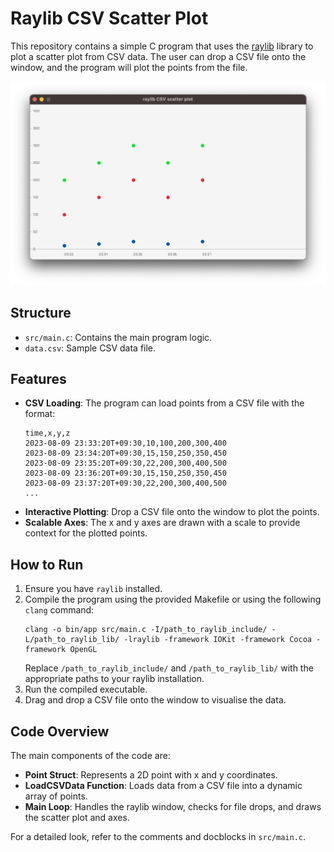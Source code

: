 # Raylib CSV Scatter Plot

This repository contains a simple C program that uses the [raylib](https://www.raylib.com/) library to plot a scatter plot from CSV data. The user can drop a CSV file onto the window, and the program will plot the points from the file.

![Raylib CSV Scatter Plot](screenshot.png)

## Structure

- `src/main.c`: Contains the main program logic.
- `data.csv`: Sample CSV data file.

## Features

- **CSV Loading**: The program can load points from a CSV file with the format:
  ```
  time,x,y,z
  2023-08-09 23:33:20T+09:30,10,100,200,300,400
  2023-08-09 23:34:20T+09:30,15,150,250,350,450
  2023-08-09 23:35:20T+09:30,22,200,300,400,500
  2023-08-09 23:36:20T+09:30,15,150,250,350,450
  2023-08-09 23:37:20T+09:30,22,200,300,400,500
  ...
  ```
- **Interactive Plotting**: Drop a CSV file onto the window to plot the points.
- **Scalable Axes**: The x and y axes are drawn with a scale to provide context for the plotted points.

## How to Run

1. Ensure you have `raylib` installed.
2. Compile the program using the provided Makefile or using the following `clang` command:
   ```
   clang -o bin/app src/main.c -I/path_to_raylib_include/ -L/path_to_raylib_lib/ -lraylib -framework IOKit -framework Cocoa -framework OpenGL
   ```
   Replace `/path_to_raylib_include/` and `/path_to_raylib_lib/` with the appropriate paths to your raylib installation.
3. Run the compiled executable.
4. Drag and drop a CSV file onto the window to visualise the data.

## Code Overview

The main components of the code are:

- **Point Struct**: Represents a 2D point with x and y coordinates.
- **LoadCSVData Function**: Loads data from a CSV file into a dynamic array of points.
- **Main Loop**: Handles the raylib window, checks for file drops, and draws the scatter plot and axes.

For a detailed look, refer to the comments and docblocks in `src/main.c`.
